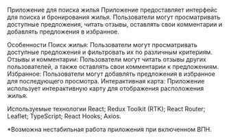 Приложение для поиска жилья
Приложение предоставляет интерфейс для поиска и бронирования жилья. Пользователи могут просматривать доступные предложения, читать отзывы, оставлять свои комментарии и добавлять предложения в избранное.

Особенности
Поиск жилья: Пользователи могут просматривать доступные предложения и фильтровать их по различным критериям.
Отзывы и комментарии: Пользователи могут читать отзывы других пользователей, а также оставлять свои комментарии к предложениям.
Избранное: Пользователи могут добавлять предложения в избранное для последующего просмотра.
Интерактивная карта: Приложение использует интерактивную карту для отображения расположения жилья.

Используемые технологии
React;
Redux Toolkit (RTK);
React Router;
Leaflet;
TypeScript;
React Hooks;
Axios.

\*Возможна нестабильная работа приложения при включенном ВПН.
